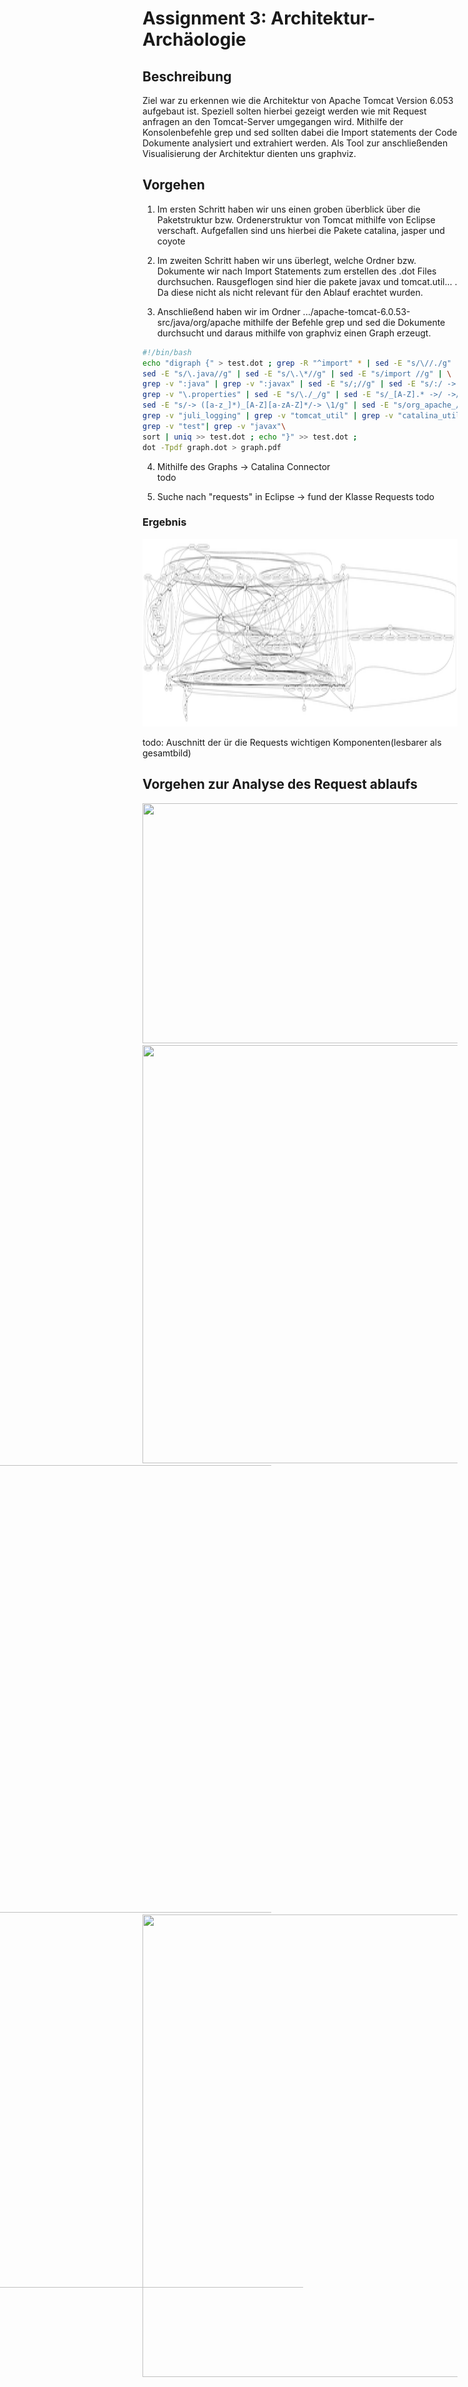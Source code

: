 
#  Assignment 3: Architektur-Archäologie
## Beschreibung
Ziel war zu erkennen wie die  Architektur von Apache Tomcat Version 6.053 aufgebaut ist. Speziell solten hierbei gezeigt werden wie mit Request anfragen an den Tomcat-Server umgegangen wird. Mithilfe der Konsolenbefehle grep und sed sollten dabei die Import statements der Code Dokumente analysiert und extrahiert werden. Als Tool zur anschließenden Visualisierung der Architektur dienten uns graphviz.
## Vorgehen 
1. Im ersten Schritt haben wir uns einen groben überblick über die Paketstruktur bzw. Ordenerstruktur von Tomcat mithilfe von Eclipse verschaft. 
Aufgefallen sind uns hierbei die Pakete catalina, jasper und coyote

2. Im zweiten Schritt haben wir uns überlegt, welche Ordner bzw. Dokumente wir nach Import Statements zum erstellen des .dot Files durchsuchen. Rausgeflogen sind hier die pakete javax und tomcat.util... . Da diese nicht als nicht relevant für den Ablauf erachtet wurden. 

3.  Anschließend haben wir im Ordner .../apache-tomcat-6.0.53-src/java/org/apache
mithilfe der Befehle grep und sed die Dokumente durchsucht und daraus mithilfe von graphviz einen Graph erzeugt.

```bash
#!/bin/bash
echo "digraph {" > test.dot ; grep -R "^import" * | sed -E "s/\//./g" | \
sed -E "s/\.java//g" | sed -E "s/\.\*//g" | sed -E "s/import //g" | \
grep -v ":java" | grep -v ":javax" | sed -E "s/;//g" | sed -E "s/:/ -> /" | \
grep -v "\.properties" | sed -E "s/\./_/g" | sed -E "s/_[A-Z].* ->/ ->/g" | \
sed -E "s/-> ([a-z_]*)_[A-Z][a-zA-Z]*/-> \1/g" | sed -E "s/org_apache_//g" | \
grep -v "juli_logging" | grep -v "tomcat_util" | grep -v "catalina_util" |
grep -v "test"| grep -v "javax"\
sort | uniq >> test.dot ; echo "}" >> test.dot ; 
dot -Tpdf graph.dot > graph.pdf
```
4. Mithilfe des Graphs  -> Catalina Connector   
    todo 

5. Suche nach "requests" in Eclipse -> fund der Klasse Requests
    todo

### Ergebnis 

<img src="Bilder/test.png " height="300">

todo: Auschnitt der ür die Requests wichtigen Komponenten(lesbarer als gesamtbild)


 ## Vorgehen zur Analyse des Request ablaufs 

<img alt="" src="images/image2.png" style="width: 850.50px; height: 384.28px; margin-left: 0.00px; margin-top: 0.00px; transform: rotate(0.00rad) translateZ(0px); -webkit-transform: rotate(0.00rad) translateZ(0px);" title="">

<img alt="" src="images/image10.png" style="width: 602.00px; height: 669.33px; margin-left: 0.00px; margin-top: 0.00px; transform: rotate(0.00rad) translateZ(0px); -webkit-transform: rotate(0.00rad) translateZ(0px);" title="">

<img alt="" src="images/image4.png" style="width: 1142.28px; height: 715.88px; margin-left: -297.90px; margin-top: 0.00px; transform: rotate(0.00rad) translateZ(0px); -webkit-transform: rotate(0.00rad) translateZ(0px);" title="">

<img alt="" src="images/image1.png" style="width: 602.00px; height: 740.00px; margin-left: 0.00px; margin-top: 0.00px; transform: rotate(0.00rad) translateZ(0px); -webkit-transform: rotate(0.00rad) translateZ(0px);" title="">

<img alt="" src="images/image8.png" style="width: 910.51px; height: 569.08px; margin-left: -247.51px; margin-top: -147.00px; transform: rotate(0.00rad) translateZ(0px); -webkit-transform: rotate(0.00rad) translateZ(0px);" title="">

<img src="Bilder/image4.png ">

<img src="Bilder/image2.png ">

<img src="Bilder/image10.png ">

<img src="Bilder/image2.png ">

<img src="Bilder/image10.png ">

<img src="Bilder/image2.png ">

<img src="Bilder/image10.png ">
